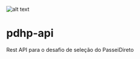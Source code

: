 ![alt text](https://travis-ci.org/ethiago/pdhp-api.svg?branch=master "Build")

# pdhp-api
Rest API para o desafio de seleção do PasseiDireto
